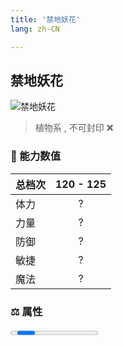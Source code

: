 ```yaml
---
title: '禁地妖花'
lang: zh-CN

---
```


<RouterBack />

## 禁地妖花

![禁地妖花](https://user-images.githubusercontent.com/78347270/115957436-6457dd00-a53d-11eb-9153-e72dae912857.gif) 

> 植物系 , 不可封印 :x:


### 💪 能力数值

| 总档次       | 120 - 125          |
| :----------- |:-------------:|
| 体力      | ?   <Stars :number="3.5" />  |
| 力量      | ?   <Stars :number="1.5" />  |
| 防御      | ?   <Stars :number="2" />  | 
| 敏捷      | ?  <Stars :number="2.5" />  | 
| 魔法      | ?  <Stars :number="4" />   | 


### ⚖️ 属性


<Progress earth :number="0" />

<Progress water :number="0" />

<Progress fire :number="5" />

<Progress wind :number="5" />

### ✨ 技能栏 <Strong>9个</Strong>

- 攻击
- 防御

### 👶 1级出现点

- 无





